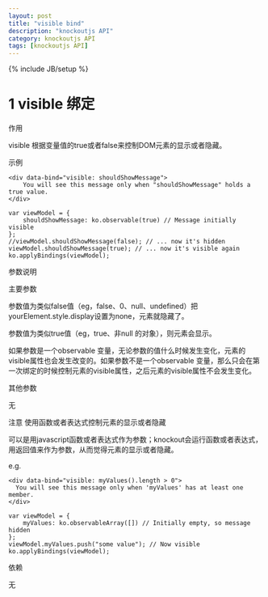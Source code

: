 ```yaml
---
layout: post
title: "visible bind"
description: "knockoutjs API"
category: knockoutjs API
tags: [knockoutjs API]
---
```

{% include JB/setup %}


# 1 visible 绑定


作用

visible 根据变量值的true或者false来控制DOM元素的显示或者隐藏。 

示例

	<div data-bind="visible: shouldShowMessage">
	    You will see this message only when "shouldShowMessage" holds a true value.
	</div>

    var viewModel = {
        shouldShowMessage: ko.observable(true) // Message initially visible
    };
    //viewModel.shouldShowMessage(false); // ... now it's hidden
    viewModel.shouldShowMessage(true); // ... now it's visible again
    ko.applyBindings(viewModel);


参数说明

主要参数

参数值为类似false值（eg，false、0、null、undefined）把yourElement.style.display设置为none，元素就隐藏了。

参数值为类似true值（eg，true、非null 的对象），则元素会显示。

如果参数是一个observable 变量，无论参数的值什么时候发生变化，元素的visible属性也会发生改变的。如果参数不是一个observable 变量，那么只会在第一次绑定的时候控制元素的visible属性，之后元素的visible属性不会发生变化。

其他参数

无

注意 使用函数或者表达式控制元素的显示或者隐藏

可以是用javascript函数或者表达式作为参数；knockout会运行函数或者表达式，用返回值来作为参数，从而觉得元素的显示或者隐藏。

e.g.


    <div data-bind="visible: myValues().length > 0">
      You will see this message only when 'myValues' has at least one member.
    </div>

	var viewModel = {
        myValues: ko.observableArray([]) // Initially empty, so message hidden
    };
    viewModel.myValues.push("some value"); // Now visible
    ko.applyBindings(viewModel);

依赖

无

